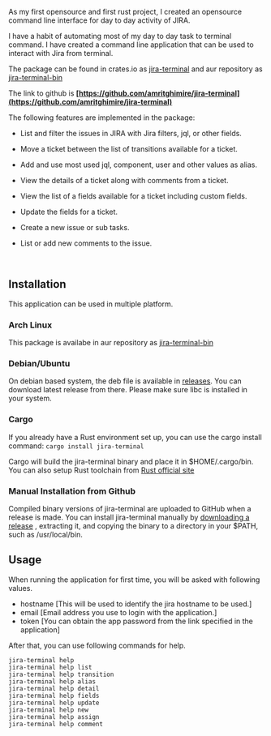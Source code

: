 As my first opensource and first rust project, I created an opensource command line interface for day to day activity of JIRA.  
  
  
I have a habit of automating most of my day to day task to terminal command. I have created a command line application that can be used to interact with Jira from terminal.

The package can be found in crates.io as [jira-terminal](https://crates.io/crates/jira-terminal) and aur repository as [jira-terminal-bin](https://aur.archlinux.org/packages/jira-terminal-bin/)

The link to github is **[https://github.com/amritghimire/jira-terminal](https://github.com/amritghimire/jira-terminal)**

The following features are implemented in the package:

*   List and filter the issues in JIRA with Jira filters, jql, or other fields.
    
*   Move a ticket between the list of transitions available for a ticket.
    
*   Add and use most used jql, component, user and other values as alias.
    
*   View the details of a ticket along with comments from a ticket.
    
*   View the list of a fields available for a ticket including custom fields.
    
*   Update the fields for a ticket.
    
*   Create a new issue or sub tasks.
    
*   List or add new comments to the issue.
    

 

Installation
------------

This application can be used in multiple platform.

### Arch Linux

This package is availabe in aur repository as [jira-terminal-bin](https://aur.archlinux.org/packages/jira-terminal-bin/)

### Debian/Ubuntu

On debian based system, the deb file is available in [releases](https://github.com/amritghimire/jira-terminal/releases). You can download latest release from there. Please make sure libc is installed in your system.

### Cargo

If you already have a Rust environment set up, you can use the cargo install command: `cargo install jira-terminal`

Cargo will build the jira-terminal binary and place it in $HOME/.cargo/bin. You can also setup Rust toolchain from [Rust official site](https://www.rust-lang.org/tools/install)

### Manual Installation from Github

Compiled binary versions of jira-terminal are uploaded to GitHub when a release is made. You can install jira-terminal manually by [downloading a release](https://github.com/amritghimire/jira-terminal/releases) , extracting it, and copying the binary to a directory in your $PATH, such as /usr/local/bin.

Usage
-----

When running the application for first time, you will be asked with following values.

*   hostname \[This will be used to identify the jira hostname to be used.\]
*   email \[Email address you use to login with the application.\]
*   token \[You can obtain the app password from the link specified in the application\]

After that, you can use following commands for help.

    jira-terminal help
    jira-terminal help list
    jira-terminal help transition
    jira-terminal help alias
    jira-terminal help detail
    jira-terminal help fields
    jira-terminal help update
    jira-terminal help new
    jira-terminal help assign
    jira-terminal help comment
